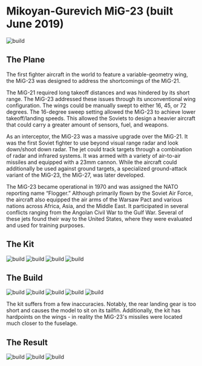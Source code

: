 # Mikoyan-Gurevich MiG-23  (built June 2019)
<img src="mig23 (5).jpg" alt="build" class="center">

## The Plane
The first fighter aircraft in the world to feature a variable-geometry wing, the MiG-23 was designed to address the shortcomings of the MiG-21. 

The MiG-21 required long takeoff distances and was hindered by its short range. The MiG-23 addressed these issues through its unconventional wing configuration. The wings could be manually swept to either 16, 45, or 72 degrees. The 16-degree sweep setting allowed the MiG-23 to achieve lower takeoff/landing speeds. This allowed the Soviets to design a heavier aircraft that could carry a greater amount of sensors, fuel, and weapons. 

As an interceptor, the MiG-23 was a massive upgrade over the MiG-21. It was the first Soviet fighter to use beyond visual range radar and look down/shoot down radar. The jet could track targets through a combination of radar and infrared systems. It was armed with a variety of air-to-air missiles and equipped with a 23mm cannon. While the aircraft could additionally be used against ground targets, a specialized ground-attack variant of the MiG-23, the MiG-27, was later developed.

The MiG-23 became operational in 1970 and was assigned the NATO reporting name “Flogger.” Although primarily flown by the Soviet Air Force, the aircraft also equipped the air arms of the Warsaw Pact and various nations across Africa, Asia, and the Middle East. It participated in several conflicts ranging from the Angolan Civil War to the Gulf War. Several of these jets found their way to the United States, where they were evaluated and used for training purposes. 

## The Kit
<img src="mig23 (7).JPG" alt="build" class="center">
<img src="mig23 (10).JPG" alt="build" class="center">
<img src="mig23 (8).JPG" alt="build" class="center">
<img src="mig23 (9).JPG" alt="build" class="center">

## The Build
<img src="mig23 (11).JPG" alt="build" class="center">
<img src="mig23 (2).JPG" alt="build" class="center">
<img src="mig23 (12).JPG" alt="build" class="center">
<img src="mig23 (13).JPG" alt="build" class="center">
<img src="mig23 (1).JPG" alt="build" class="center">

The kit suffers from a few inaccuracies. Notably, the rear landing gear is too short and causes the model to sit on its tailfin. Additionally, the kit has hardpoints on the wings - in reality the MiG-23's missiles were located much closer to the fuselage.

## The Result
<img src="mig23 (3).jpg" alt="build" class="center">
<img src="mig23 (6).jpg" alt="build" class="center">
<img src="mig23 (5).jpg" alt="build" class="center">
